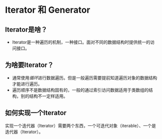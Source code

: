 # Iterator 和 Generator
## Iterator是啥？ 
- Iterator是一种遍历的机制，一种接口。面对不同的数据结构时提供统一的访问接口。

## 为啥要Iterator？
- 通常使用*循环*进行数据遍历。但是一般遍历需要提前知道遍历对象的数据结构才能进行遍历。
- 遍历顺序不是数据结构固有的，一般的通过索引访问数据适用于类数组的结构，别的结构不一定样适用。  

## 如何实现一个Iterator
实现一个迭代器（Iterator）需要两个东西，一个可迭代对象（iterable）、一个是迭代器（Iterator）。